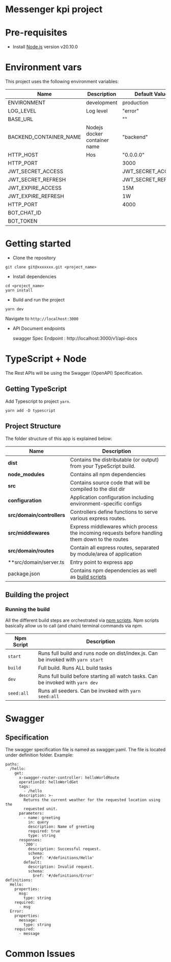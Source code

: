 # Messenger kpi project


# Pre-requisites
- Install [Node.js](https://nodejs.org/en/) version v20.10.0

# Environment vars
This project uses the following environment variables:

| Name                          | Description                         | Default Value                                  |
| ----------------------------- | ------------------------------------| -----------------------------------------------|
|ENVIRONMENT            | development | production            | "development"                                          |
|LOG_LEVEL              | Log level                           | "error"                                                |
|BASE_URL               |                                     | ""                                                     |
|BACKEND_CONTAINER_NAME | Nodejs docker container name        | "backend"                                              |
|HTTP_HOST              | Hos                                 | "0.0.0.0"                                              |
|HTTP_PORT              |                                     | 3000                                                   |
|JWT_SECRET_ACCESS      |                                     | JWT_SECRET_ACCESS                                      |
|JWT_SECRET_REFRESH     |                                     | JWT_SECRET_REFRESH                                     |
|JWT_EXPIRE_ACCESS      |                                     | 15M                                                    |
|JWT_EXPIRE_REFRESH     |                                     | 1W                                                     |
|HTTP_PORT              |                                     | 4000                                                   |
|BOT_CHAT_ID            |                                     |                                                        |
|BOT_TOKEN              |                                     |                                                        |


# Getting started
- Clone the repository
```
git clone git@xxxxxxx.git <project_name>
```
- Install dependencies
```
cd <project_name>
yarn install
```
- Build and run the project
```
yarn dev
```
  Navigate to `http://localhost:3000`

- API Document endpoints

  swagger Spec Endpoint : http://localhost:3000/v1/api-docs 


# TypeScript + Node 
The Rest APIs will be using the Swagger (OpenAPI) Specification.

## Getting TypeScript
Add Typescript to project `yarn`.
```
yarn add -D typescript
```

## Project Structure
The folder structure of this app is explained below:

| Name | Description |
| ------------------------  | --------------------------------------------------------------------------------------------- |
| **dist**                  | Contains the distributable (or output) from your TypeScript build.  |
| **node_modules**          | Contains all  npm dependencies                                                            |
| **src**                   | Contains  source code that will be compiled to the dist dir                               |
| **configuration**         | Application configuration including environment-specific configs 
| **src/domain/controllers**| Controllers define functions to serve various express routes. 
| **src/middlewares**       | Express middlewares which process the incoming requests before handling them down to the routes
| **src/domain/routes**     | Contain all express routes, separated by module/area of application                       
| **src/domain/server.ts          | Entry point to express app                                                               |
| package.json              | Contains npm dependencies as well as [build scripts](#what-if-a-library-isnt-on-definitelytyped)   | tsconfig.json            | Config settings for compiling source code only written in TypeScript    

## Building the project
### Running the build
All the different build steps are orchestrated via [npm scripts](https://docs.npmjs.com/misc/scripts).
Npm scripts basically allow us to call (and chain) terminal commands via npm.

| Npm Script | Description  |
| ------------------------- | ------------------------------------------------------------------------------------------------- |
| `start`                   | Runs full build and runs node on dist/index.js. Can be invoked with `yarn start`                  |
| `build`                   | Full build. Runs ALL build tasks                                                                  |
| `dev`                     | Runs full build before starting all watch tasks. Can be invoked with `yarn dev`                   |
| `seed:all`                | Runs all seeders. Can be invoked with `yarn seed:all`                                             |


# Swagger
## Specification
The swagger specification file is named as swagger.yaml. The file is located under definition folder.
Example:
```
paths:
  /hello:
    get:
      x-swagger-router-controller: helloWorldRoute
      operationId: helloWorldGet
      tags:
        - /hello
      description: >-
        Returns the current weather for the requested location using the
        requested unit.
      parameters:
        - name: greeting
          in: query
          description: Name of greeting
          required: true
          type: string
      responses:
        '200':
          description: Successful request.
          schema:
            $ref: '#/definitions/Hello'
        default:
          description: Invalid request.
          schema:
            $ref: '#/definitions/Error'
definitions:
  Hello:
    properties:
      msg:
        type: string
    required:
      - msg
  Error:
    properties:
      message:
        type: string
    required:
      - message
```

# Common Issues

